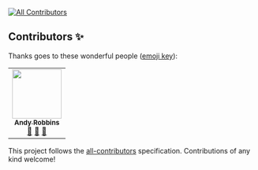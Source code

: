 
<!-- ALL-CONTRIBUTORS-BADGE:START - Do not remove or modify this section -->
[![All Contributors](https://img.shields.io/badge/all_contributors-1-orange.svg?style=flat-square)](#contributors-)
<!-- ALL-CONTRIBUTORS-BADGE:END -->
## Contributors ✨

Thanks goes to these wonderful people ([emoji key](https://allcontributors.org/docs/en/emoji-key)):

<!-- ALL-CONTRIBUTORS-LIST:START - Do not remove or modify this section -->
<!-- prettier-ignore-start -->
<!-- markdownlint-disable -->
<table>
  <tr>
    <td align="center"><a href="https://www.twitter.com/_wald0"><img src="https://avatars.githubusercontent.com/u/842644?v=4?s=100" width="100px;" alt=""/><br /><sub><b>Andy Robbins</b></sub></a><br /><a href="#ideas-andyrobbins" title="Ideas, Planning, & Feedback">🤔</a> <a href="#design-andyrobbins" title="Design">🎨</a> <a href="#blog-andyrobbins" title="Blogposts">📝</a></td>
  </tr>
</table>

<!-- markdownlint-restore -->
<!-- prettier-ignore-end -->

<!-- ALL-CONTRIBUTORS-LIST:END -->

This project follows the [all-contributors](https://github.com/all-contributors/all-contributors) specification. Contributions of any kind welcome!